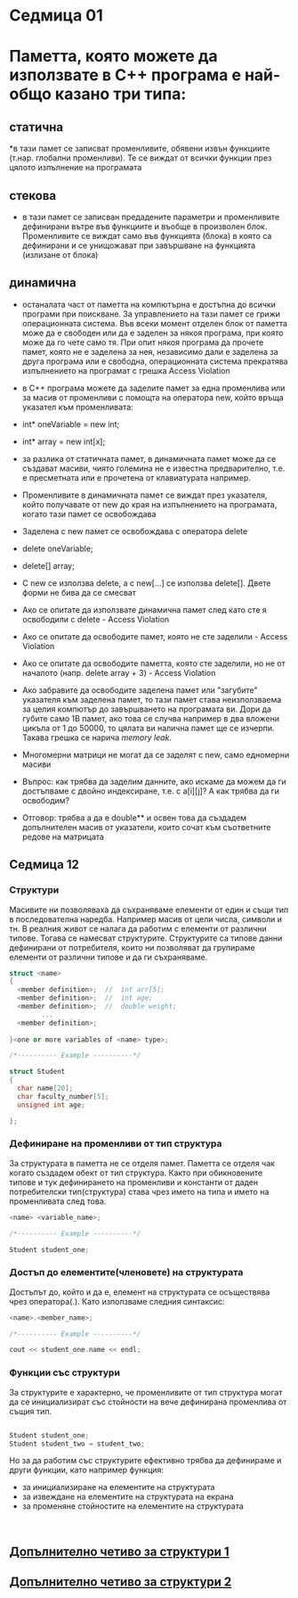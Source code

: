 # Седмица 01

# Паметта, която можете да използвате в C++ програма е най-общо казано три типа:


## статична
   *в тази памет се записват променливите, обявени извън функциите
(т.нар. глобални променливи). Те се виждат от всички функции през
цялото изпълнение на програмата
## стекова
   * в тази памет се записван предадените параметри и променливите
дефинирани вътре във функциите и въобще в произволен блок.
Променливите се виждат само във функцията (блока) в която са
дефинирани и се унищожават при завършване на функцията (излизане
от блока)
## динамична
  * останалата част от паметта на компютърна е достъпна до всички
програми при поискване. За управлението на тази памет се грижи
операционната система. Във всеки момент отделен блок от паметта
може да е свободен или да е заделен за някоя програма, при която
може да го чете само тя. При опит някоя програма да прочете памет,
която не е заделена за нея, независимо дали е заделена за друга
програма или е свободна, операционната система прекратява
изпълнението на програмат с грешка Access Violation
  * в C++ програма можете да заделите памет за една променлива или за
масив от променливи с помощта на оператора new, който връща
указател към променливата:
* int* oneVariable = new int;
* int* array = new int[x];
* за разлика от статичната памет, в динамичната памет може да се
създават масиви, чиято големина не е известна предварително, т.е. е
пресметната или е прочетена от клавиатурата например.
* Променливите в динамичната памет се виждат през указателя, който
получавате от new до края на изпълнението на програмата, когато тази
памет се освобождава
* Заделена с new памет се освобождава с оператора delete
* delete oneVariable;
* delete[] array;
* С new се използва delete, а с new[...] се използва delete[]. Двете форми
не бива да се смесват
* Ако се опитате да използвате динамична памет след като сте я
освободили с delete - Access Violation
* Ако се опитате да освободите памет, която не сте заделили - Access
Violation


* Ако се опитате да освободите паметта, която сте заделили, но не от
началото (напр. delete array + 3) - Access Violation
* Ако забравите да освободите заделена памет или "загубите" указателя
към заделена памет, то тази памет става неизползваема за целия
компютър до завършването на програмата ви. Дори да губите само 1B
памет, ако това се случва например в два вложени цикъла от 1 до
50000, то цялата ви налична памет ще се изчерпи. Такава грешка се
нарича _memory leak_.
* Многомерни матрици не могат да се заделят с new, само едномерни
масиви
* Въпрос: как трябва да заделим данните, ако искаме да можем да ги
достъпваме с двойно индексиране, т.е. с a[i][j]? А как трябва да ги
освободим?
* Отговор: трябва a да е double** и освен това да създадем
допълнителен масив от указатели, които сочат към съответните
редове на матрицата


## Седмица 12

### Структури
Mасивитe ни позволяваха да съхраняваме елементи от един и същи тип в последователна наредба. Например масив от цели числа, символи и тн. В реалния живот се налага да работим с елементи от различни типове. Тогава се намесват структурите. Структурите са типове данни дефинирани от потребителя, които ни позволяват да групираме елементи от различни типове и да ги съхраняваме.

```c++
struct <name>
{
  <member definition>;  //  int arr[5];
  <member definition>;  //  int age;
  <member definition>;  //  double weight; 
        ...
  <member definition>;
  
}<one or more variables of <name> type>;

/*---------- Example ----------*/

struct Student
{
  char name[20];
  char faculty_number[5];
  unsigned int age;

};

```

### Дефиниране на променливи от тип структура
За структурата в паметта не се отделя памет. Паметта се отделя чак когато създадем обект от тип структура. Както при обикновените типове и тук дефинирането на променливи и константи от даден потребителски тип(структура) става чрез името на типа и името на променливата след това.

```c++
<name> <variable_name>;

/*---------- Example ----------*/

Student student_one;

```

### Достъп до елементите(членовете) на структурата
Достъпът до, който и да е, елемент на структурата се осъществява чрез оператора(.). Като използваме следния синтаксис:

```c++
<name>.<member_name>;

/*---------- Example ----------*/

cout << student_one.name << endl;
```

### Функции със структури
За структурите е характерно, че променливите от тип структура могат да се инициализират със стойности на вече дефинирана променлива от същия тип. 

```c++

Student student_one;
Student student_two = student_two;

```
Но за да работим със структурите ефективно трябва да дефинираме и други функции, като например функция:
* за инициализиране на елементите на структурата
* за извеждане на елементите на структурата на екрана
* за променяне стойностите на елементите на структурата

<br>

## <a href = "https://en.wikipedia.org/wiki/Data_structure_alignment?fbclid=IwAR0Vjz-hzTXGnP8-cDIAOhWutSGu7xYLF1OnojYAip4mY-pK8GYZ3SYLKeA" target = "_blank"> Допълнително четиво за структури 1</a>

## <a href = "https://www.geeksforgeeks.org/data-structure-alignment/?fbclid=IwAR0m3INKWr6ygvoFIau5UjxhFte93-PYY4MZ8cPWPxUE0u0ndlQ4ZQvpFbI" target = "_blank">Допълнително четиво за структури 2 </a>
